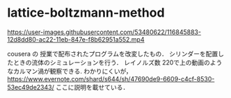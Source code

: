 # lattice-boltzmann-method


https://user-images.githubusercontent.com/53480622/116845883-12d8dd80-ac22-11eb-847e-f8b62951a552.mp4

cousera の 授業で配布されたプログラムを改変したもの．
シリンダーを配置したときの流体のシミュレーションを行う．
レイノルズ数 220で上の動画のようなカルマン渦が観察できる.
わかりにくいが，https://www.evernote.com/shard/s644/sh/47690de9-6609-c4cf-8530-53ec49de2343/ ここに説明を載せている．

